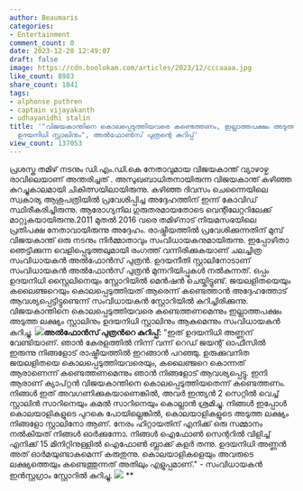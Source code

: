 ```yaml
---
author: Beaumaris
categories:
- Entertainment
comment_count: 0
date: 2023-12-28 12:49:07
draft: false
image: https://cdn.boolokam.com/articles/2023/12/cccaaaa.jpg
like_count: 8983
share_count: 1841
tags:
- alphonse puthren
- captain vijayakanth
- udhayanidhi stalin
title: '"വിജയകാന്തിനെ കൊലപ്പെടുത്തിയവരെ കണ്ടെത്തണം, ഇല്ലാത്തപക്ഷം അടുത്ത ലക്ഷ്യം സ്റ്റാലിനും
  ഉദയനിധി സ്റ്റാലിനും", അൽഫോൺസ് പുത്രന്റെ കുറിപ്പ്'
view_count: 137053
---
```


പ്രശസ്ത തമിഴ് നടനും ഡി.എം.ഡി.കെ നേതാവുമായ വിജയകാന്ത് വ്യാഴാഴ്ച രാവിലെയാണ് അന്തരിച്ചത് . അസുഖബാധിതനായിരുന്ന വിജയകാന്ത് കഴിഞ്ഞ കുറച്ചുകാലമായി ചികിത്സയിലായിരുന്നു. കഴിഞ്ഞ ദിവസം ചെന്നൈയിലെ സ്വകാര്യ ആശുപത്രിയിൽ പ്രവേശിപ്പിച്ച അദ്ദേഹത്തിന് ഇന്ന് കോവിഡ് സ്ഥിരീകരിച്ചിരുന്നു. ആരോഗ്യനില ഗുരുതരമായതോടെ വെന്റിലേറ്ററിലേക്ക് മാറ്റുകയായിരുന്നു.2011 മുതൽ 2016 വരെ തമിഴ്‌നാട് നിയമസഭയിലെ പ്രതിപക്ഷ നേതാവായിരുന്നു അദ്ദേഹം. രാഷ്ട്രീയത്തിൽ പ്രവേശിക്കുന്നതിന് മുമ്പ് വിജയകാന്ത് ഒരു നടനും നിർമ്മാതാവും സംവിധായകനുമായിരുന്നു. ഇപ്പോഴിതാ ഞെട്ടിക്കുന്ന വെളിപ്പെടുത്തലുമായി രംഗത്ത് വന്നിരിക്കുകയാണ് ചലച്ചിത്ര സംവിധായകൻ അൽഫോൻസ് പുത്രൻ. ഉദയനീതി സ്റ്റാലിനോടാണ് സംവിധായകൻ അൽഫോൻസ് പുത്രൻ മുന്നറിയിപ്പുകൾ നൽകുന്നത്. ഒപ്പം ഉദയനിധി സ്റ്റൈലിനെയും സ്റ്റോറിയിൽ മെൻഷൻ ചെയ്തിട്ടുണ്ട്. ജയലളിതയെയും കലൈഞ്ജറെയും കൊലപ്പെടുത്തിയത് ആരെന്ന് കണ്ടെത്താൻ അദ്ദേഹത്തോട് ആവശ്യപ്പെട്ടിട്ടുണ്ടെന്ന് സംവിധായകൻ സ്റ്റോറിയിൽ കുറിച്ചിരിക്കുന്നു. വിജയകാന്തിനെ കൊലപ്പെടുത്തിയവരെ കണ്ടെത്തണമെന്നും ഇല്ലാത്തപക്ഷം അടുത്ത ലക്ഷ്യം സ്റ്റാലിനും ഉദയനിധി സ്റ്റാലിനും ആകുമെന്നും സംവിധായകൻ കുറിച്ചു. **![](https://cdn.boolokam.com/articles/2023/12/cccaaaa.jpg)അൽഫോൻസ് പുത്രൻറെ കുറിപ്പ്:** "ഇത് ഉദയനിധി അണ്ണന് വേണ്ടിയാണ്. ഞാൻ കേരളത്തിൽ നിന്ന് വന്ന് റെഡ് ജയന്റ് ഓഫീസിൽ ഇരുന്നു നിങ്ങളോട് രാഷ്ട്രീയത്തിൽ ഇറങ്ങാൻ പറഞ്ഞു. ഉരുക്കുവനിത ജയലളിതയെ കൊലപ്പെടുത്തിയവരെയും, കലൈഞ്ജറെ കൊന്നത് ആരാണെന്ന് കണ്ടെത്തണമെന്നും ഞാൻ നിങ്ങളോട് ആവശ്യപ്പെട്ടു. ഇനി ആരാണ് ക്യാപ്റ്റൻ വിജയകാന്തിനെ കൊലപ്പെടുത്തിയതെന്ന് കണ്ടെത്തണം. നിങ്ങൾ ഇത് അവഗണിക്കുകയാണെങ്കിൽ, അവർ ഇന്ത്യൻ 2 സെറ്റിൽ വെച്ച് സ്റ്റാലിൻ സാറിനെയും കമൽ സാറിനെയും കൊല്ലാൻ ശ്രമിച്ചു. നിങ്ങൾ ഇപ്പോൾ കൊലയാളികളുടെ പുറകെ പോയില്ലെങ്കിൽ, കൊലയാളികളുടെ അടുത്ത ലക്ഷ്യം നിങ്ങളോ സ്റ്റാലിനോ ആണ്. നേരം ഹിറ്റായതിന് എനിക്ക് ഒരു സമ്മാനം നൽകിയത് നിങ്ങൾ ഓർക്കുന്നോ. നിങ്ങൾ ഐഫോൺ സെന്ററിൽ വിളിച്ച് എനിക്ക് 15 മിനിറ്റിനുള്ളിൽ ഐഫോൺ ബ്ലാക്ക് കളർ തന്നു. ഉദയനിധി അണ്ണൻ അത് ഓർമയുണ്ടാകുമെന്ന് കരുതുന്നു. കൊലയാളികളെയും അവരുടെ ലക്ഷ്യത്തെയും കണ്ടെത്തുന്നത് അതിലും എളുപ്പമാണ്." - സംവിധായകൻ ഇൻസ്റ്റഗ്രാം സ്റ്റോറിൽ കുറിച്ചു. ![](https://cdn.boolokam.com/articles/2023/12/qfffff.png) **